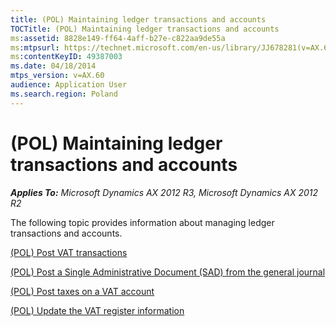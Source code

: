 ```yaml
---
title: (POL) Maintaining ledger transactions and accounts
TOCTitle: (POL) Maintaining ledger transactions and accounts
ms:assetid: 8828e149-ff64-4aff-b27e-c822aa9de55a
ms:mtpsurl: https://technet.microsoft.com/en-us/library/JJ678281(v=AX.60)
ms:contentKeyID: 49387003
ms.date: 04/18/2014
mtps_version: v=AX.60
audience: Application User
ms.search.region: Poland
---
```


# (POL) Maintaining ledger transactions and accounts 


_**Applies To:** Microsoft Dynamics AX 2012 R3, Microsoft Dynamics AX 2012 R2_

The following topic provides information about managing ledger transactions and accounts.

[(POL) Post VAT transactions](pol-post-vat-transactions.md)

[(POL) Post a Single Administrative Document (SAD) from the general journal](pol-post-a-single-administrative-document-sad-from-the-general-journal.md)

[(POL) Post taxes on a VAT account](pol-post-taxes-on-a-vat-account.md)

[(POL) Update the VAT register information](pol-update-the-vat-register-information.md)

  


